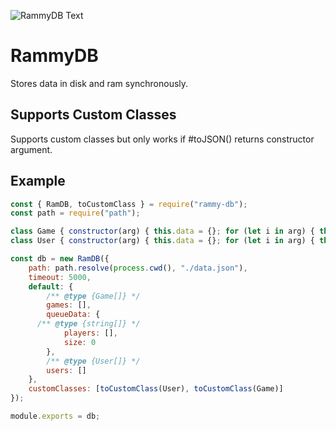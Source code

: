 
![RammyDB Text](https://cdn.discordapp.com/attachments/887446333047312464/1028347470977191946/RammyLong.png "RammyDB Text")

# RammyDB

Stores data in disk and ram synchronously.

## Supports Custom Classes
Supports custom classes but only works if #toJSON() returns constructor argument.

## Example

```js
const { RamDB, toCustomClass } = require("rammy-db");
const path = require("path");

class Game { constructor(arg) { this.data = {}; for (let i in arg) { this.data[i] = arg[i] } }; toJSON() { return {...this.data} } }
class User { constructor(arg) { this.data = {}; for (let i in arg) { this.data[i] = arg[i] } }; toJSON() { return {...this.data} } }

const db = new RamDB({
	path: path.resolve(process.cwd(), "./data.json"),
	timeout: 5000,
	default: {
		/** @type {Game[]} */
		games: [],
		queueData: {
      /** @type {string[]} */
			players: [],
			size: 0
		},
		/** @type {User[]} */
		users: []
	},
	customClasses: [toCustomClass(User), toCustomClass(Game)]
});

module.exports = db;
```
